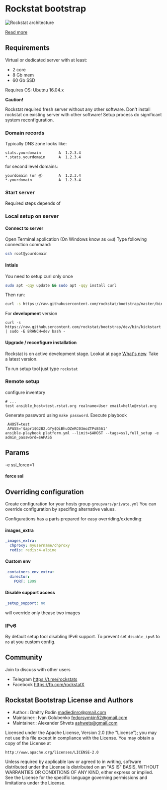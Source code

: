 # Rockstat bootstrap

![Rockstat architecture](https://rstat.org/static/media/schemas/rockstat-main-components.svg?3)

[Read more](https://rstat.org)

## Requirements

Virtual or dedicated server with at least:

- 2 core
- 8 Gb mem
- 60 Gb SSD

Requires OS: Ubutnu 16.04.x

**Caution!**

Rockstat required fresh server without any other software. Don't  install rockstat on existing server with other software! 
Setup process do significant system reconfiguration.

### Domain records


Typically DNS zone looks like:

```
stats.yourdomain        A  1.2.3.4
*.stats.yourdomain      A  1.2.3.4
```

for second level domains:

```
yourdomain (or @)       A  1.2.3.4
*.yourdomain            A  1.2.3.4
```

### Start server

Required steps depends of 

### Local setup on server

#### Connect to server

Open Terminal application (On Windows know as `cmd`)  Type following connection command:

```bash
ssh root@yourdomain
```

#### Intials

You need to setup curl only once

```bash
sudo apt -qqy update && sudo apt -qqy install curl
```

Then run:

```bash
curl -s https://raw.githubusercontent.com/rockstat/bootstrap/master/bin/kickstart | sudo -E bash -
```

For **development** version

```
curl -s https://raw.githubusercontent.com/rockstat/bootstrap/dev/bin/kickstart | sudo -E BRANCH=dev bash -
```

 #### Upgrade / reconfigure installation

Rockstat is on active development stage. Lookat at page [What's new](https://rock.st/docs/what-s-new). Take a latest version.

To run setup tool just type `rockstat`

### Remote setup

configure inventory

```
# ...
test ansible_host=test.rstat.org realname=User email=hello@rstat.org
```
Generate password using `make password`. Execute playbook

```
 AHOST=test
 APASS='$apr1$G2B2.GYy$QiBhuOZeRC03moZTPsB561'
ansible-playbook platform.yml --limit=$AHOST --tags=ssl,full_setup -e admin_password=$APASS
```
## Params

-e ssl_force=1
#### force ssl



## Overriding configuration

Create configuration for your hosts group `groupvars/private.yml`
You can override configuration by specifing alternative values.

Configurations has a parts prepared for easy overriding/extending:

#### images_extra

```yaml
_images_extra:
  chproxy: myusername/chproxy
  redis: redis:4-alpine
```

#### Custom env

```yaml
_containers_env_extra:
  director:
    PORT: 1899
```

#### Disable support access

```yaml
_setup_support: no
```

will override only thease two images


### IPv6

By default setup tool disabling IPv6 support.
To prevent set `disable_ipv6` to `no` at you custom config.

## Community

Join to discuss with other users

* Telegram https://t.me/rockstats
* Facebook https://fb.com/rockstatX

## Rockstat Bootstrap License and Authors

* Author:: Dmitry Rodin <madiedinro@gmail.com>
* Maintainer:: Ivan Golubenko <fedorsymkin52@gmail.com>
* Maintainer:: Alexander Shvets <ashwets@gmail.com>

Licensed under the Apache License, Version 2.0 (the "License");
you may not use this file except in compliance with the License.
You may obtain a copy of the License at

    http://www.apache.org/licenses/LICENSE-2.0

Unless required by applicable law or agreed to in writing, software
distributed under the License is distributed on an "AS IS" BASIS,
WITHOUT WARRANTIES OR CONDITIONS OF ANY KIND, either express or implied.
See the License for the specific language governing permissions and
limitations under the License.
